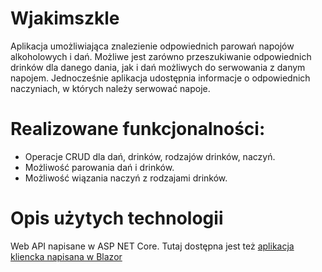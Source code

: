 # Wjakimszkle

Aplikacja umożliwiająca znalezienie odpowiednich parowań napojów alkoholowych i dań. Możliwe jest zarówno przeszukiwanie odpowiednich drinków dla danego dania, jak i dań możliwych do serwowania z danym napojem. Jednocześnie aplikacja udostępnia informacje o odpowiednich naczyniach, w których należy serwować napoje.

# Realizowane funkcjonalności:

- Operacje CRUD dla dań, drinków, rodzajów drinków, naczyń.
- Możliwość parowania dań i drinków.
- Możliwość wiązania naczyń z rodzajami drinków.

# Opis użytych technologii

Web API napisane w ASP NET Core. Tutaj dostępna jest też [aplikacja kliencka napisana w Blazor](https://github.com/bjare21/WJSBlazorApp)